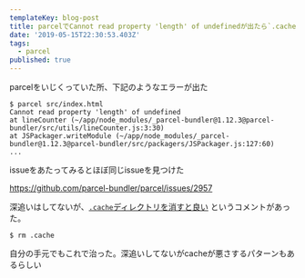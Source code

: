 ```yaml
---
templateKey: blog-post
title: parcelでCannot read property 'length' of undefinedが出たら`.cache`ディレクトリを消す
date: '2019-05-15T22:30:53.403Z'
tags:
  - parcel
published: true
---
```


parcelをいじくっていた所、下記のようなエラーが出た

```
$ parcel src/index.html
Cannot read property 'length' of undefined
at lineCounter (~/app/node_modules/_parcel-bundler@1.12.3@parcel-bundler/src/utils/lineCounter.js:3:30)
at JSPackager.writeModule (~/app/node_modules/_parcel-bundler@1.12.3@parcel-bundler/src/packagers/JSPackager.js:127:60)
...
```

issueをあたってみるとほぼ同じissueを見つけた

https://github.com/parcel-bundler/parcel/issues/2957

深追いはしてないが、[`.cache`ディレクトリを消すと良い](https://github.com/parcel-bundler/parcel/issues/2957#issuecomment-486915492) というコメントがあった。

```
$ rm .cache
```

自分の手元でもこれで治った。深追いしてないがcacheが悪さするパターンもあるらしい